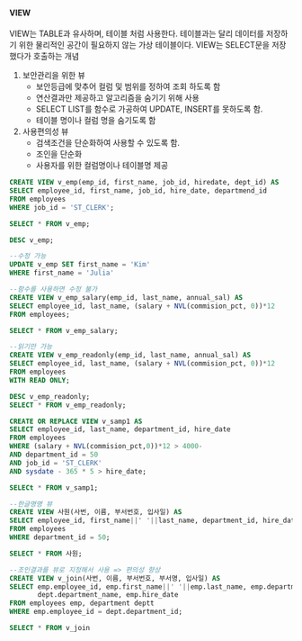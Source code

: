 #### VIEW

VIEW는 TABLE과 유사하며, 테이블 처럼 사용한다. 테이블과는 달리 데이터를 저장하기 위한 물리적인 공간이 필요하지 않는 가상 테이블이다. VIEW는 SELECT문을 저장했다가 호출하는 개념

1. 보안관리을 위한 뷰
   - 보안등급에 맞추어 컬럼 및 범위를 정하여 조회 하도록 함
   - 연산결과만 제공하고 알고리즘을 숨기기 위해 사용
   - SELECT LIST를 함수로 가공하여 UPDATE, INSERT를 못하도록 함.
   - 테이블 명이나 컬럼 명을 숨기도록 함
2. 사용편의성 뷰
   - 검색조건을 단순화하여 사용할 수 있도록 함.
   - 조인을 단순화
   - 사용자를 위한 컬럼명이나 테이블명 제공

```sql
CREATE VIEW v_emp(emp_id, first_name, job_id, hiredate, dept_id) AS
SELECT employee_id, first_name, job_id, hire_date, departmend_id
FROM employees
WHERE job_id = 'ST_CLERK';

SELECT * FROM v_emp;

DESC v_emp;

--수정 가능
UPDATE v_emp SET first_name = 'Kim'
WHERE first_name = 'Julia'

--함수를 사용하면 수정 불가
CREATE VIEW v_emp_salary(emp_id, last_name, annual_sal) AS
SELECT employee_id, last_name, (salary + NVL(commision_pct, 0))*12
FROM employees;

SELECT * FROM v_emp_salary;

--읽기만 가능
CREATE VIEW v_emp_readonly(emp_id, last_name, annual_sal) AS
SELECT employee_id, last_name, (salary + NVL(commision_pct, 0))*12
FROM employees
WITH READ ONLY;

DESC v_emp_readonly;
SELECT * FROM v_emp_readonly;

CREATE OR REPLACE VIEW v_samp1 AS
SELECT employee_id, last_name, department_id, hire_date
FROM employees
WHERE (salary + NVL(commision_pct,0))*12 > 4000-
AND department_id = 50
AND job_id = 'ST_CLERK'
AND sysdate - 365 * 5 > hire_date;

SELECt * FROM v_samp1;

--한글명명 뷰
CREATE VIEW 사원(사번, 이름, 부서번호, 입사일) AS
SELECT employee_id, first_name||' '||last_name, department_id, hire_date
FROM employees
WHERE department_id = 50;

SELECT * FROM 사원;

--조인결과를 뷰로 지정해서 사용 => 편의성 향상
CREATE VIEW v_join(사번, 이름, 부서번호, 부서명, 입사일) AS
SELECT emp.employee_id, emp.first_name||' '||emp.last_name, emp.department_id,
	   dept.department_name, emp.hire_date
FROM employees emp, department deptt
WHERE emp.employee_id = dept.department_id;

SELECT * FROM v_join


```



